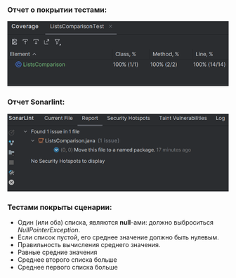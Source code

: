 ### Отчет о покрытии тестами:
![Coverage Report](img/Coverage.png)
### Отчет Sonarlint:
![SonarLint Report](img/SonarLintReport.png)
### Тестами покрыты сценарии:

- Один (или оба) списка, являются __null__-ами: должно выброситься _NullPointerException_.
- Если список пустой, его среднее значение должно быть нулевым.
- Правильность вычисления среднего значения.
- Равные средние значения
- Среднее второго списка больше
- Среднее первого списка больше